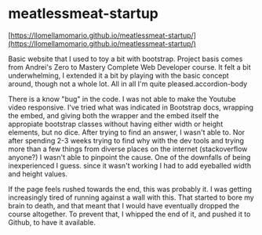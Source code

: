 # meatlessmeat-startup
[https://llomellamomario.github.io/meatlessmeat-startup/](https://llomellamomario.github.io/meatlessmeat-startup/)

 Basic website that I used to toy a bit with bootstrap. Project basis comes from Andrei's Zero to Mastery Complete Web Developer course. It felt a bit underwhelming,  I extended it a bit by playing with the basic concept around, though not a whole lot. All in all I'm quite pleased.accordion-body
 
 There is a know "bug" in the code. I was not able to make the Youtube video responsive. I've tried what was indicated in Bootstrap docs, wrapping the embed, and giving both the wrapper and the embed itself the appropiate bootstrap classes without having either width or height elements, but no dice. After trying to find an answer, I wasn't able to. Nor after spending 2-3 weeks trying to find why with the dev tools and trying more than a few things from diverse places on the internet (stackoverflow anyone?) I wasn't able to pinpoint the cause. One of the downfalls of being inexperienced I guess. since it wasn't working I had to add eyeballed width and height values.
 
 If the page feels rushed towards the end, this was probably it. I was getting increasingly tired of running against a wall with this. That started to bore my brain to death, and that meant that I would have eventually dropped the course altogether. To prevent that, I whipped the end of it, and pushed it to Github, to have it available. 
